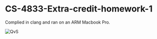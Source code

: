 # CS-4833-Extra-credit-homework-1

Complied in clang and ran on an ARM Macbook Pro.




![QvS](https://user-images.githubusercontent.com/94238706/156947083-ebecd833-2d3d-4fef-8192-afacd1f90ef7.png)
